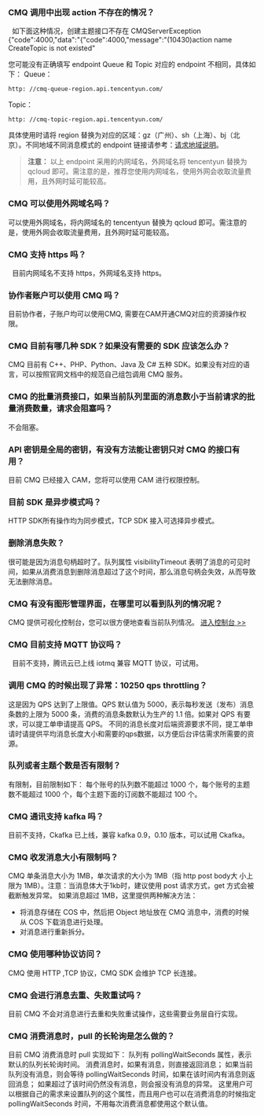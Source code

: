 ### CMQ 调用中出现 action 不存在的情况？
 
如下面这种情况，创建主题接口不存在
CMQServerException {"code":4000,"data":"{\"code\":4000,\"message\":\"(10430)action name CreateTopic is not existed\"

您可能没有正确填写 endpoint
Queue 和 Topic 对应的 endpoint 不相同，具体如下：
Queue：
```
http: //cmq-queue-region.api.tencentyun.com/
```
Topic：
```
http: //cmq-topic-region.api.tencentyun.com/
```
具体使用时请将 region 替换为对应的区域：gz（广州）、sh（上海）、bj（北京）。不同地域不同消息模式的 endpoint 链接请参考：[请求地域说明](https://cloud.tencent.com/document/product/406/12667)。

>**注意：**
>以上 endpoint 采用的内网域名，外网域名将 tencentyun 替换为 qcloud 即可。需注意的是，推荐您使用内网域名，使用外网会收取流量费用，且外网时延可能较高。

### CMQ 可以使用外网域名吗？

可以使用外网域名，将内网域名的 tencentyun 替换为 qcloud 即可。需注意的是，使用外网会收取流量费用，且外网时延可能较高。

### CMQ 支持 https 吗？
 
目前内网域名不支持 https，外网域名支持 https。

### 协作者账户可以使用 CMQ 吗？

目前协作者，子账户均可以使用CMQ, 需要在CAM开通CMQ对应的资源操作权限。

### CMQ 目前有哪几种 SDK？如果没有需要的 SDK 应该怎么办？

CMQ 目前有 C++、PHP、Python、Java 及 C# 五种 SDK。如果没有对应的语言，可以按照官网文档中的规范自己组包调用 CMQ 服务。

### CMQ 的批量消费接口，如果当前队列里面的消息数小于当前请求的批量消费数量，请求会阻塞吗？

不会阻塞。

### API 密钥是全局的密钥，有没有方法能让密钥只对 CMQ 的接口有用？

目前 CMQ 已经接入 CAM，您将可以使用 CAM 进行权限控制。

### 目前 SDK 是异步模式吗？

HTTP SDK所有操作均为同步模式，TCP SDK 接入可选择异步模式。

### 删除消息失败？

很可能是因为消息句柄超时了。队列属性 visibilityTimeout 
表明了消息的可见时间，如果从消费消息到删除消息超过了这个时间，那么消息句柄会失效，从而导致无法删除消息。

### CMQ 有没有图形管理界面，在哪里可以看到队列的情况呢？

CMQ 提供可视化控制台，您可以很方便地查看当前队列情况。
[进入控制台 >>](https://console.cloud.tencent.com/mq/)

### CMQ 目前支持 MQTT 协议吗？
 
目前不支持，腾讯云已上线 iotmq 兼容 MQTT 协议，可试用。

### 调用 CMQ 的时候出现了异常：10250	qps throttling？

这是因为 QPS 达到了上限值。QPS 默认值为 5000，表示每秒发送（发布）消息条数的上限为 5000 条，消费的消息条数默认为生产的 1.1 倍。如果对 QPS 有要求，可以提工单申请提高 QPS。
不同的消息长度对后端资源要求不同，提工单申请时请提供平均消息长度大小和需要的qps数据，以方便后台评估需求所需要的资源。

### 队列或者主题个数是否有限制？

有限制，目前限制如下：
每个账号的队列数不能超过 1000 个，每个账号的主题数不能超过 1000 个，每个主题下面的订阅数不能超过 100 个。

### CMQ 通讯支持 kafka 吗？

目前不支持，Ckafka 已上线，兼容 kafka 0.9，0.10 版本，可以试用 Ckafka。

### CMQ 收发消息大小有限制吗？

CMQ 单条消息大小为 1MB，单次请求的大小为 1MB（指 http post body大 小上限为 1MB）。注意：当消息体大于1kb时，建议使用 post 请求方式，get 方式会被截断触发异常。
如果消息超过 1MB，这里提供两种解决方法：
- 将消息存储在 COS 中，然后把 Object 地址放在 CMQ 消息中，消费的时候从 COS 下载消息进行处理。
- 对消息进行重新拆分。

### CMQ 使用哪种协议访问？


CMQ 使用 HTTP ,TCP 协议，CMQ SDK 会维护 TCP 长连接。

### CMQ 会进行消息去重、失败重试吗？

目前 CMQ 不会对消息进行去重和失败重试操作，这些需要业务层自行实现。


### CMQ 消费消息时，pull 的长轮询是怎么做的？

目前 CMQ 消费消息时 pull 实现如下：
队列有 pollingWaitSeconds 属性，表示默认的队列长轮询时间。
消费消息时，如果有消息，则直接返回消息；
如果当前队列没有消息，则会等待 pollingWaitSeconds 时间，如果在该时间内有消息则返回消息；
如果超过了该时间仍然没有消息，则会报没有消息的异常。
这里用户可以根据自己的需求来设置队列的这个属性，而且用户也可以在消费消息的时候指定 pollingWaitSeconds 时间，不用每次消费消息都使用这个默认值。

